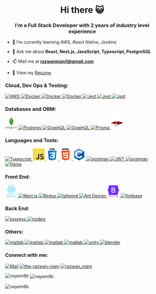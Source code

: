 <h1 align="center">Hi there 😺</h1>
<h3 align="center">I'm a Full Stack Developer with 2 years of industry level experience</h3>

- 🌱 I’m currently learning _AWS, React Native, Jenkins_

- 💬 Ask me about **React, Next.js, JavaScript, Typescript, PostgreSQL**

- 📫 Mail me at **razwanniam1@gmail.com**

- 📄 View my [Resume](https://drive.google.com/file/d/1t0xLrT9RUPP_OCjL_f7T3BKv9gLIHGbl/view?usp=drive_link)

<h3 align="left">Cloud, Dev Ops & Testing:</h3>
<p align='left'>

  <a href="https://www.w3.org/html/" target="_blank" rel="noreferrer">
    <img
      src="https://w7.pngwing.com/pngs/862/624/png-transparent-aws-vector-brand-logos-icon.png"
      alt="AWS"
      width="40"
      height="40" />
  </a>
  <a href="https://www.w3.org/html/" target="_blank" rel="noreferrer">
    <img
      src="https://www.docker.com/wp-content/uploads/2022/03/vertical-logo-monochromatic.png"
      alt="Docker"
      width="40"
      height="40" />
  </a>
  <a href="https://www.w3.org/html/" target="_blank" rel="noreferrer">
    <img
      src="https://upload.wikimedia.org/wikipedia/commons/thumb/3/39/Kubernetes_logo_without_workmark.svg/2109px-Kubernetes_logo_without_workmark.svg.png"
      alt="Docker"
      width="40"
      height="40" />
  </a>
  <a href="https://www.w3.org/html/" target="_blank" rel="noreferrer">
    <img
      src="https://avatars.githubusercontent.com/u/1412239?s=280&v=4"
      alt="Docker"
      width="40"
      height="40" />
  </a>
    <a href="https://www.w3.org/html/" target="_blank" rel="noreferrer">
    <img
      src="https://cdn.freebiesupply.com/logos/large/2x/jest-logo-png-transparent.png"
      alt="Jest"
      width="40"
      height="40" />
  </a>
  </a>
    <a href="https://www.w3.org/html/" target="_blank" rel="noreferrer">
    <img
      src="https://user-images.githubusercontent.com/11247099/145112184-a9ff6727-661c-439d-9ada-963124a281f7.png"
      alt="Jest"
      width="40"
      height="40" />
  </a>
    <a href="https://www.w3.org/html/" target="_blank" rel="noreferrer">
    <img
      src="https://www.logiciels.pro/wp-content/uploads/2021/05/react-testing-library-avis-prix-alternatives-logiciel.webp"
      alt="Jest"
      width="40"
      height="40" />
  </a>
  </p>
  <h3 align="left">Databases and ORM:
</h3>
<a href="https://www.mongodb.com/" target="_blank" rel="noreferrer">
    <img
      src="https://raw.githubusercontent.com/devicons/devicon/master/icons/mongodb/mongodb-original-wordmark.svg"
      alt="mongodb"
      width="40"
      height="40" />
  </a>
<a href="https://www.mongodb.com/" target="_blank" rel="noreferrer">
    <img
      src="https://upload.wikimedia.org/wikipedia/commons/thumb/2/29/Postgresql_elephant.svg/1200px-Postgresql_elephant.svg.png"
      alt="Postgres"
      width="40"
      height="40" />
  </a>
<a href="https://www.mongodb.com/" target="_blank" rel="noreferrer">
    <img
      src="https://upload.wikimedia.org/wikipedia/commons/thumb/1/17/GraphQL_Logo.svg/2048px-GraphQL_Logo.svg.png"
      alt="GraphQL"
      width="40"
      height="40" />
  </a>
<a href="https://www.mongodb.com/" target="_blank" rel="noreferrer">
    <img
      src="https://d2eip9sf3oo6c2.cloudfront.net/tags/images/000/001/299/square_480/supabase-logo-icon_1.png"
      alt="GraphQL"
      width="40"
      height="40" />
  </a>
<a href="https://www.mongodb.com/" target="_blank" rel="noreferrer">
    <img
      src="https://seeklogo.com/images/P/prisma-logo-3805665B69-seeklogo.com.png"
      alt="Prisma"
      width="40"
      height="40" />
  </a>
<a href="https://www.mongodb.com/" target="_blank" rel="noreferrer">
    <img
      src="https://raw.githubusercontent.com/github/explore/80688e429a7d4ef2fca1e82350fe8e3517d3494d/topics/mongoose/mongoose.png"
      alt="Prisma"
      width="40"
      height="40" />
  </a>
<h3 align="left">Languages and Tools:</h3>
<p align='left'>
<a href="https://www.typescriptlang.org/" target="_blank" rel="noreferrer">
    <img
      src="https://upload.wikimedia.org/wikipedia/commons/thumb/4/4c/Typescript_logo_2020.svg/2048px-Typescript_logo_2020.svg.png"
      alt="Typescript"
      width="40"
      height="40" />
  </a>
   <a
    href="https://developer.mozilla.org/en-US/docs/Web/JavaScript"
    target="_blank"
    rel="noreferrer">
    <img
      src="https://raw.githubusercontent.com/devicons/devicon/master/icons/javascript/javascript-original.svg"
      alt="javascript"
      width="40"
      height="40" />
  </a>
    <a href="https://www.w3schools.com/css/" target="_blank" rel="noreferrer">
    <img
      src="https://raw.githubusercontent.com/devicons/devicon/master/icons/css3/css3-original-wordmark.svg"
      alt="css3"
      width="40"
      height="40" />
  </a>
  <a href="https://www.w3.org/html/" target="_blank" rel="noreferrer">
    <img
      src="https://raw.githubusercontent.com/devicons/devicon/master/icons/html5/html5-original-wordmark.svg"
      alt="html5"
      width="40"
      height="40" />
  </a>
    <a href="https://www.cprogramming.com/" target="_blank" rel="noreferrer">
    <img
      src="https://raw.githubusercontent.com/devicons/devicon/master/icons/c/c-original.svg"
      alt="c"
      width="40"
      height="40" />
  </a>
    <a href="https://www.w3.org/html/" target="_blank" rel="noreferrer">
    <img
      src="https://cdn.worldvectorlogo.com/logos/postman.svg"
      alt="postman"
      width="40"
      height="40" />
  </a>
  <a href="https://www.w3.org/html/" target="_blank" rel="noreferrer">
    <img
      src="https://cdn.worldvectorlogo.com/logos/jwt-3.svg"
      alt="JWT"
      width="40"
      height="40" />
  </a>
   <a href="https://www.w3.org/html/" target="_blank" rel="noreferrer">
    <img
      src="https://cdn4.iconfinder.com/data/icons/redis-2/1451/Untitled-2-512.png"
      alt="postman"
      width="40"
      height="40" />
  </a>
  <a href="https://www.figma.com/" target="_blank" rel="noreferrer">
    <img
      src="https://www.vectorlogo.zone/logos/figma/figma-icon.svg"
      alt="figma"
      width="40"
      height="40" />
  </a>
</p>
<h3 align="left">Front End:</h3>
<p align='left'><a href="https://reactjs.org/" target="_blank" rel="noreferrer">
    <img
      src="https://raw.githubusercontent.com/devicons/devicon/master/icons/react/react-original-wordmark.svg"
      alt="react"
      width="40"
      height="40" />
  </a>
    <a href="https://nextjs.org/" target="_blank" rel="noreferrer">
    <img
      src="https://w7.pngwing.com/pngs/87/586/png-transparent-next-js-hd-logo.png"
      alt="Next.js"
      width="40"
      height="40" />
  </a>
    <a href="https://redux.js.org/" target="_blank" rel="noreferrer">
    <img
      src="https://cdn.worldvectorlogo.com/logos/redux.svg"
      alt="Redux"
      width="40"
      height="40" />
  </a>
    <a href="https://tailwindcss.com/" target="_blank" rel="noreferrer">
    <img
      src="https://www.vectorlogo.zone/logos/tailwindcss/tailwindcss-icon.svg"
      alt="tailwind"
      width="40"
      height="40" />
  </a>
    <a href="https://tailwindcss.com/" target="_blank" rel="noreferrer">
    <img
      src="https://seeklogo.com/images/A/ant-design-logo-EAB6B3D5D9-seeklogo.com.png"
      alt="Ant Design"
      width="40"
      height="40" />
  </a>
    <a href="https://getbootstrap.com" target="_blank" rel="noreferrer">
    <img
      src="https://raw.githubusercontent.com/devicons/devicon/master/icons/bootstrap/bootstrap-plain-wordmark.svg"
      alt="bootstrap"
      width="40"
      height="40" />
  </a>
     <a href="https://reactrouter.com/en/main" target="_blank" rel="noreferrer">
    <img
      src="https://www.vectorlogo.zone/logos/firebase/firebase-icon.svg"
      alt="firebase"
      width="40"
      height="40" />
  </a>

  </p>
  
<h3 align="left">Back End:</h3>
<p align='left'>

<a href="https://expressjs.com" target="_blank" rel="noreferrer">
    <img
      src="https://e7.pngegg.com/pngimages/247/558/png-clipart-node-js-javascript-express-js-npm-react-github-angle-text.png"
      alt="express"
      width="40"
      height="40" />
  </a>
  <a href="https://nodejs.org" target="_blank" rel="noreferrer">
    <img
      src="https://upload.wikimedia.org/wikipedia/commons/thumb/d/d9/Node.js_logo.svg/2560px-Node.js_logo.svg.png"
      alt="nodejs"
      width="40"
      height="40" />
  </a>
  
  </p>
  <h3 align="left">Others:</h3>
  <p align='left'>
  <a href="https://www.mathworks.com/" target="_blank" rel="noreferrer">
    <img
      src="https://cdn-icons-png.flaticon.com/512/888/888879.png"
      alt="matlab"
      width="40"
      height="40" />
  </a>
  <a href="https://www.mathworks.com/" target="_blank" rel="noreferrer">
    <img
      src="https://upload.wikimedia.org/wikipedia/commons/2/21/Matlab_Logo.png"
      alt="matlab"
      width="40"
      height="40" />
  </a>
  <a href="https://www.mathworks.com/" target="_blank" rel="noreferrer">
    <img
      src="https://static-00.iconduck.com/assets.00/jira-icon-512x512-z7na7dot.png"
      alt="matlab"
      width="40"
      height="40" />
  </a>
  <a href="https://www.mathworks.com/" target="_blank" rel="noreferrer">
    <img
      src="https://cdn-icons-png.flaticon.com/512/6124/6124991.png"
      alt="matlab"
      width="40"
      height="40" />
  </a>
  <a href="https://unity.com/" target="_blank" rel="noreferrer">
    <img
      src="https://www.vectorlogo.zone/logos/unity3d/unity3d-icon.svg"
      alt="unity"
      width="40"
      height="40" />
  </a>
  <a href="https://www.blender.org/" target="_blank" rel="noreferrer">
    <img
      src="https://download.blender.org/branding/community/blender_community_badge_white.svg"
      alt="blender"
      width="40"
      height="40" />
  </a>
   </p>
<h3 align="left">Connect with me:</h3>
<p align="left">
  <a href="mailto:razwanniam1@gmail.com" target="blank"
    ><img
      align="center"
      src="https://upload.wikimedia.org/wikipedia/commons/thumb/7/7e/Gmail_icon_%282020%29.svg/1024px-Gmail_icon_%282020%29.svg.png"
      alt="Mail"
      height="30"
      width="40"
  /></a>
    <a href="https://www.linkedin.com/in/razwan-niam/" target="blank"
    ><img
      align="center"
      src="https://raw.githubusercontent.com/rahuldkjain/github-profile-readme-generator/master/src/images/icons/Social/linked-in-alt.svg"
      alt="the-razwan-niam"
      height="30"
      width="40"
  /></a>
  <a href="https://twitter.com/razwan_niam" target="blank"
    ><img
      align="center"
      src="https://raw.githubusercontent.com/rahuldkjain/github-profile-readme-generator/master/src/images/icons/Social/twitter.svg"
      alt="razwan_niam"
      height="30"
      width="40"
  /></a>
</p>

<p>

<img
    align="left"
    src="https://github-readme-stats-sigma-five.vercel.app/api/top-langs?username=nayem9b&show_icons=true&locale=en&layout=compact&theme=highcontrast"
    alt="nayem9b" />

</p>

<p>
  &nbsp;<img
    align="center"
    src="https://github-readme-stats-sigma-five.vercel.app/api?username=nayem9b&show_icons=true&theme=highcontrast"
    alt="nayem9b" />
</p>

<p>
  <img
    align="center"
    src="https://github-readme-streak-stats.herokuapp.com/?user=nayem9b&theme=highcontrast"
    alt="nayem9b" />
</p>

